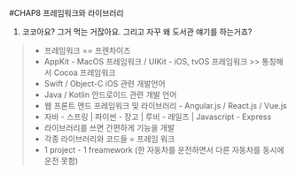 #CHAP8 프레임워크와 라이브러리
1. 코코아요? 그거 먹는 거잖아요. 그리고 자꾸 왜 도서관 얘기를 하는거죠?
>- 프레임워크 == 프렌차이즈
>- AppKit - MacOS 프레임워크 / UIKit - iOS, tvOS 프레임워크 >> 통칭해서 Cocoa 프레임워크
>- Swift / Object-C iOS 관련 개발언어
>- Java / Kotlin 안드로이드 관련 개발 언어
>- 웹 프론트 엔드 프레임워크 및 라이브러리 - Angular.js / React.js / Vue.js
>- 자바 - 스프링 | 파이썬 - 장고 | 루비 - 레일즈 | Javascript - Express
>- 라이브러리를 쓰면 간편하게 기능을 개발
>- 각종 라이브러리와 코드들 = 프레임 워크 
>- 1 project - 1 freamework (한 자동차를 운전하면서 다른 자동차를 동시에 운전 못함)
